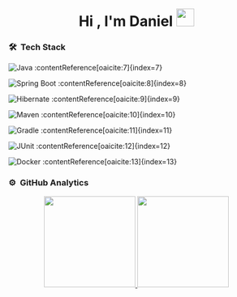 <h1 align="center">Hi , I'm Daniel <img src="https://media.giphy.com/media/TEnXkcsHrP4YedChhA/giphy.gif" width="35"></h1>

<!--
**azizovrafael/azizovrafael** is a ✨ _special_ ✨ repository because its `README.md` (this file) appears on your GitHub profile.

Here are some ideas to get you started:

- 🔭 I’m currently working on ...
- 🌱 I’m currently learning ...
- 👯 I’m looking to collaborate on ...
- 🤔 I’m looking for help with ...
- 💬 Ask me about ...
- 📫 How to reach me: ...
- 😄 Pronouns: ...
- ⚡ Fun fact: ...
-->

### 🛠 &nbsp;Tech Stack

<!-- Java -->
![Java](https://img.shields.io/badge/Java-ED8B00?style=flat&logo=openjdk&logoColor=white) :contentReference[oaicite:7]{index=7}

<!-- Spring Boot -->
![Spring Boot](https://img.shields.io/badge/Spring_Boot-6DB33F?style=flat&logo=spring&logoColor=white) :contentReference[oaicite:8]{index=8}

<!-- Hibernate -->
![Hibernate](https://img.shields.io/badge/Hibernate-59666C?style=flat&logo=hibernate&logoColor=white) :contentReference[oaicite:9]{index=9}

<!-- Maven -->
![Maven](https://img.shields.io/badge/Maven-C71A36?style=flat&logo=apachemaven&logoColor=white) :contentReference[oaicite:10]{index=10}

<!-- Gradle -->
![Gradle](https://img.shields.io/badge/Gradle-02303A?style=flat&logo=gradle&logoColor=white) :contentReference[oaicite:11]{index=11}

<!-- JUnit -->
![JUnit](https://img.shields.io/badge/JUnit-25A162?style=flat&logo=junit5&logoColor=white) :contentReference[oaicite:12]{index=12}

<!-- Docker (opcional para contenedores) -->
![Docker](https://img.shields.io/badge/Docker-2496ED?style=flat&logo=docker&logoColor=white) :contentReference[oaicite:13]{index=13}


### ⚙️ &nbsp;GitHub Analytics

<p align="center">
<a href="https://github.com/2rns4s">
  <img height="180em" src="https://github-readme-stats-eight-theta.vercel.app/api?username=2rns4s&show_icons=true&theme=algolia&include_all_commits=true&count_private=true"/>
  <img height="180em" src="https://github-readme-stats-eight-theta.vercel.app/api/top-langs/?username=2rns4s&layout=compact&langs_count=8&theme=algolia&include_all_commits=true&count_private=true"/>
</a>
</p>
